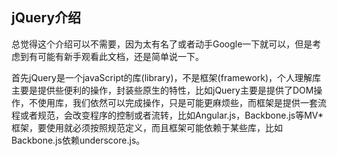 ## jQuery介绍

总觉得这个介绍可以不需要，因为太有名了或者动手Google一下就可以，但是考虑到有可能有新手观看此文档，还是简单说一下。

首先jQuery是一个javaScript的库(library)，不是框架(framework)，个人理解库主要是提供些便利的操作，封装些原生的特性，比如jQuery主要是提供了DOM操作，不使用库，我们依然可以完成操作，只是可能更麻烦些，而框架是提供一套流程或者规范，会改变程序的控制或者流转，比如Angular.js，Backbone.js等MV*框架，要使用就必须按照规范定义，而且框架可能依赖于某些库，比如Backbone.js依赖underscore.js。